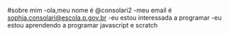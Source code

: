 #sobre mim
-ola,meu nome é @consolari2
-meu email é sophia.consolari@escola.p.gov.br
-eu estou interessada a programar
-eu estou aprendendo a programar javascript e scratch


<!---
consolari2/consolari2 is a ✨ special ✨ repository because its `README.md` (this file) appears on your GitHub profile.
You can click the Preview link to take a look at your changes.
--->
